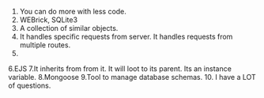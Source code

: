 1. You can do more with less code.
2. WEBrick, SQLite3
3. A collection of similar objects.
4. It handles specific requests from server. It handles requests from multiple routes.
5. 
6.EJS
7.It inherits from from it. It will loot to its parent. Its an instance variable.
8.Mongoose
9.Tool to manage database schemas.
10. I have a LOT of questions. 